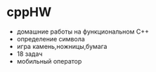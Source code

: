 # cppHW
- домашние работы на функциональном C++
- oпределение символа
- игра камень,ножницы,бумага
- 18 задач
- мобильный оператор

